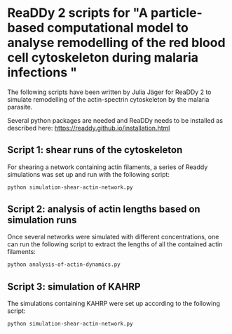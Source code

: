 # ReaDDy 2 scripts for "A particle-based computational model to analyse remodelling of the red blood cell cytoskeleton during malaria infections "

The following scripts have been written by Julia Jäger for ReaDDy 2 to simulate
remodelling of the actin-spectrin cytoskeleton by the malaria parasite.

Several python packages are needed and ReaDDy needs to be installed as 
described here: https://readdy.github.io/installation.html

## Script 1: shear runs of the cytoskeleton

For shearing a network containing actin filaments, a series of Readdy simulations 
was set up and run with the following script: 

```bash
python simulation-shear-actin-network.py
```

## Script 2: analysis of actin lengths based on simulation runs

Once several networks were simulated with different concentrations, one can run 
the following script to extract the lengths of all the contained actin filaments:

```bash
python analysis-of-actin-dynamics.py
```

## Script 3: simulation of KAHRP

The simulations containing KAHRP were set up according to the following script:

```bash
python simulation-shear-actin-network.py
```
